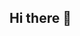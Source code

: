 ## Hi there 👋

<!--
**NAR1-1101/NAR1-1101** is a ✨ _special_ ✨ repository because its `README.md` (this file) appears on your GitHub profile.

Here are some ideas to get you started:

- 🔭 I’m currently working on studying for tests... 
- 🌱 I’m currently learning Python and Java... 
- 👯 I’m looking to collaborate on game mod development... 
- 🤔 I’m looking for help with Python coding... 

- 📫 How to reach me: it.nar1.1101@gmail.com... 
- 😄 Pronouns: he/him... 
-->
